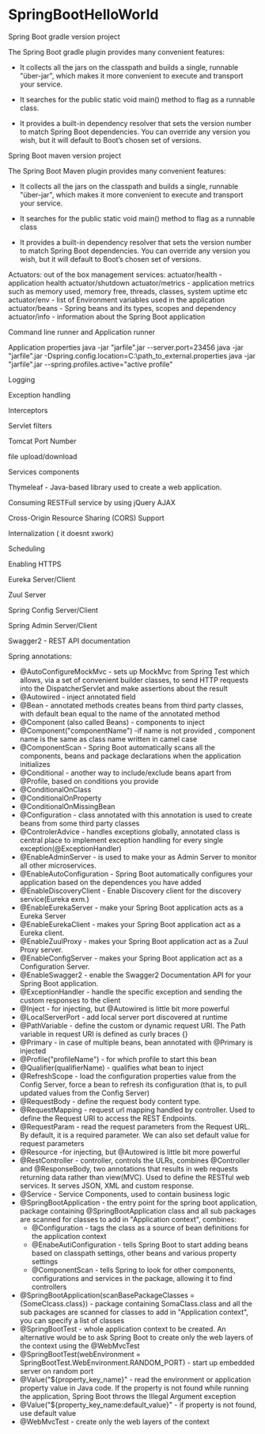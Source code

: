# SpringBootHelloWorld

Spring Boot gradle version project

The Spring Boot gradle plugin provides many convenient features:

  - It collects all the jars on the classpath and builds a single, runnable "über-jar", which makes it more convenient to execute and
    transport your service.
	  
  - It searches for the public static void main() method to flag as a runnable class.
	
  - It provides a built-in dependency resolver that sets the version number to match Spring Boot dependencies. You can override any
    version you wish, but it will default to Boot’s chosen set of versions.
	  
Spring Boot maven version project

The Spring Boot Maven plugin provides many convenient features:

  - It collects all the jars on the classpath and builds a single, runnable "über-jar", which makes it more convenient to execute
    and transport your service.
	  
  - It searches for the public static void main() method to flag as a runnable class
	
  - It provides a built-in dependency resolver that sets the version number to match Spring Boot dependencies. You can override 
    any version you wish, but it will default to Boot’s chosen set of versions.

Actuators: out of the box management services: 
    actuator/health - application health
    actuator/shutdown
    actuator/metrics - application metrics such as memory used, memory free, threads, classes, system uptime etc
    actuator/env -  list of Environment variables used in the application
    actuator/beans - Spring beans and its types, scopes and dependency
    actuator/info - information about the Spring Boot application

Command line runner and Application runner

Application properties
java -jar "jarfile".jar --server.port=23456
java -jar "jarfile".jar -Dspring.config.location=C:\path_to_external.properties
java -jar "jarfile".jar --spring.profiles.active="active profile"

Logging

Exception handling

Interceptors

Servlet filters

Tomcat Port Number

file upload/download

Services components

Thymeleaf - Java-based library used to create a web application.

Consuming RESTFull service by using jQuery AJAX

Cross-Origin Resource Sharing (CORS) Support

Internalization
 ( it doesnt xwork)
 
Scheduling

Enabling HTTPS

Eureka Server/Client

Zuul Server

Spring Config Server/Client

Spring Admin Server/Client

Swagger2 - REST API documentation


Spring annotations:
  - @AutoConfigureMockMvc - sets up MockMvc from Spring Test which  allows, via a set of convenient builder classes, to send HTTP requests
    into the DispatcherServlet and make assertions about the result
  - @Autowired - inject annotated field
  - @Bean - annotated methods creates beans from third party classes, with default bean equal to the name of the annotated method
  - @Component (also called Beans) - components to inject
  - @Component("componentName") -if name is not provided , component name is the same as class name written in camel case
  - @ComponentScan - Spring Boot automatically scans all the components, beans and package declarations when the application initializes 
  - @Conditional - another way to include/exclude beans apart from @Profile, based on conditions you provide
  - @ConditionalOnClass
  - @ConditionalOnProperty
  - @ConditionalOnMissingBean
  - @Configuration - class annotated with this annotation is used to create beans from some third party classes
  - @ControlerAdvice - handles exceptions globally, annotated class is central place to implement exception handling for 
    every single exception(@ExceptionHandler)
  - @EnableAdminServer - is used to make your as Admin Server to monitor all other microservices.
  - @EnableAutoConfiguration - Spring Boot automatically configures your application based on the dependences you have added
  - @EnableDiscoveryClient - Enable Discovery client for the discovery service(Eureka exm.)
  - @EnableEurekaServer - make your Spring Boot application acts as a Eureka Server
  - @EnableEurekaClient - makes your Spring Boot application act as a Eureka client.
  - @EnableZuulProxy - makes your Spring Boot application act as a Zuul Proxy server.
  - @EnableConfigServer - makes your Spring Boot application act as a Configuration Server.
  - @EnableSwagger2 - enable the Swagger2 Documentation API for your Spring Boot application.
  - @ExceptionHandler - handle the specific exception and sending the custom responses to the client
  - @Inject - for injecting, but @Autowired is little bit more powerful
  - @LocalServerPort - add local server port discovered at runtime
  - @PathVariable - define the custom or dynamic request URI. The Path variable in request URI is defined as curly braces {}
  - @Primary - in case of multiple beans, bean annotated with @Primary is injected
  - @Profile("profileName") - for which profile to start this bean
  - @Qualifier(qualifierName) - qualifies what bean to inject
  - @RefreshScope - load the configuration properties value from the Config Server,
    force a bean to refresh its configuration (that is, to pull updated values from the Config Server)
  - @RequestBody - define the request body content type.
  - @RequestMapping - request url mapping handled by controller. Used to define the Request URI to access the REST Endpoints.
  - @RequestParam - read the request parameters from the Request URL. By default, it is a required parameter. We can also set default value
    for request parameters
  - @Resource -for injecting, but @Autowired is little bit more powerful
  - @RestController - controller, controls the ULRs, combines @Controller and @ResponseBody, two annotations that results in
    web requests returning data rather than view(MVC). Used to define the RESTful web services. It serves JSON, XML and custom response.
  - @Service - Service Components, used to contain business logic
  - @SpringBootApplication - the entry point for the spring boot application, package containing @SpringBootApplication class and all
    sub packages are scanned for classes to add in "Application context", combines:
    - @Configuration - tags the class as a source of bean definitions for the application context
    - @EnabeAutiConfiguration - tells Spring Boot to start adding beans based on classpath settings, other beans and
      various property settings
    - @ComponentScan - tells Spring to look for other components, configurations and services in the package, allowing it
      to find controllers
  - @SpringBootApplication(scanBasePackageClasses = {SomeClcass.class}) - package containing SomaClass.class and all the sub packages are
    scanned for classes to add in "Application context", you can specify a list of classes
  - @SpringBootTest - whole application context to be created. An alternative would be to ask Spring Boot to create only the web layers
    of the context using the @WebMvcTest
  - @SpringBootTest(webEnvironment = SpringBootTest.WebEnvironment.RANDOM_PORT) - start up embedded server on random port
  - @Value("${property_key_name}" - read the environment or application property value in Java code. If the property is not found while 
    running the application, Spring Boot throws the Illegal Argument exception
  - @Value("${property_key_name:default_value}" - if property is not found, use default value
  - @WebMvcTest - create only the web layers of the context
